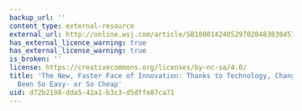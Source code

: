 ```yaml
---
backup_url: ''
content_type: external-resource
external_url: http://online.wsj.com/article/SB10001424052970204830304574130820184260340.html
has_external_licence_warning: true
has_external_license_warning: true
is_broken: ''
license: https://creativecommons.org/licenses/by-nc-sa/4.0/
title: 'The New, Faster Face of Innovation: Thanks to Technology, Change Has Never
  Been So Easy- or So Cheap'
uid: d72b2198-dda5-42a1-b3c3-d5dffe87ca71
---
```

